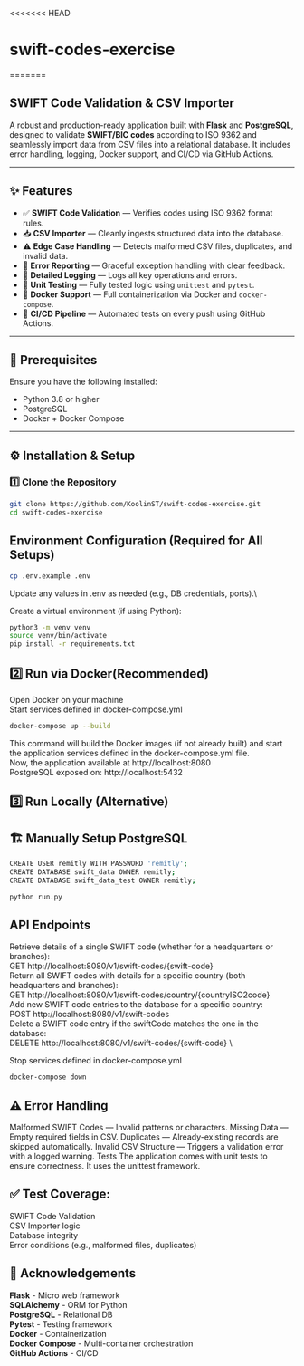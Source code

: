 <<<<<<< HEAD
# swift-codes-exercise
=======
## SWIFT Code Validation & CSV Importer
A robust and production-ready application built with **Flask** and **PostgreSQL**, designed to validate **SWIFT/BIC codes** according to ISO 9362 and seamlessly import data from CSV files into a relational database. It includes error handling, logging, Docker support, and CI/CD via GitHub Actions.

---

## ✨ Features

- ✅ **SWIFT Code Validation** — Verifies codes using ISO 9362 format rules.
- 📥 **CSV Importer** — Cleanly ingests structured data into the database.
- ⚠️ **Edge Case Handling** — Detects malformed CSV files, duplicates, and invalid data.
- 🛑 **Error Reporting** — Graceful exception handling with clear feedback.
- 📝 **Detailed Logging** — Logs all key operations and errors.
- 🧪 **Unit Testing** — Fully tested logic using `unittest` and `pytest`.
- 🐳 **Docker Support** — Full containerization via Docker and `docker-compose`.
- 🔁 **CI/CD Pipeline** — Automated tests on every push using GitHub Actions.

---

## 🧰 Prerequisites

Ensure you have the following installed:

- Python 3.8 or higher
- PostgreSQL
- Docker + Docker Compose

---

## ⚙️ Installation & Setup

### 1️⃣ Clone the Repository

```bash
git clone https://github.com/KoolinST/swift-codes-exercise.git
cd swift-codes-exercise
```
## Environment Configuration (Required for All Setups)
```bash
cp .env.example .env
```
Update any values in .env as needed (e.g., DB credentials, ports).\

Create a virtual environment (if using Python):
```bash
python3 -m venv venv
source venv/bin/activate
pip install -r requirements.txt
```
## 2️⃣ Run via Docker(Recommended)
Open Docker on your machine \
Start services defined in docker-compose.yml
```bash
docker-compose up --build
```
This command will build the Docker images (if not already built) and start the application services defined in the docker-compose.yml file.\
Now, the application available at http://localhost:8080 \
PostgreSQL exposed on: http://localhost:5432

## 3️⃣ Run Locally (Alternative)
## 🏗️ Manually Setup PostgreSQL
```bash
CREATE USER remitly WITH PASSWORD 'remitly';
CREATE DATABASE swift_data OWNER remitly;
CREATE DATABASE swift_data_test OWNER remitly;
```

```bash
python run.py
```

## API Endpoints
Retrieve details of a single SWIFT code (whether for a headquarters or branches):\
GET http://localhost:8080/v1/swift-codes/{swift-code} \
Return all SWIFT codes with details for a specific country (both headquarters and branches):\
GET http://localhost:8080/v1/swift-codes/country/{countryISO2code} \
Add new SWIFT code entries to the database for a specific country:\
POST http://localhost:8080/v1/swift-codes \
Delete a SWIFT code entry if the swiftCode matches the one in the database:\
DELETE http://localhost:8080/v1/swift-codes/{swift-code} \

Stop services defined in docker-compose.yml
```bash
docker-compose down
```
## ⚠️ Error Handling
Malformed SWIFT Codes — Invalid patterns or characters.
Missing Data — Empty required fields in CSV.
Duplicates — Already-existing records are skipped automatically.
Invalid CSV Structure — Triggers a validation error with a logged warning.
Tests
The application comes with unit tests to ensure correctness. It uses the unittest framework.

## ✅ Test Coverage:
SWIFT Code Validation\
CSV Importer logic\
Database integrity\
Error conditions (e.g., malformed files, duplicates)
## 🤝 Acknowledgements
**Flask** - Micro web framework\
**SQLAlchemy** - ORM for Python\
**PostgreSQL** - Relational DB\
**Pytest** - Testing framework\
**Docker** - Containerization\
**Docker Compose** - Multi-container orchestration\
**GitHub Actions** - CI/CD